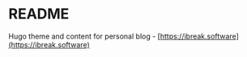 # README

Hugo theme and content for personal blog - [https://ibreak.software](https://ibreak.software)